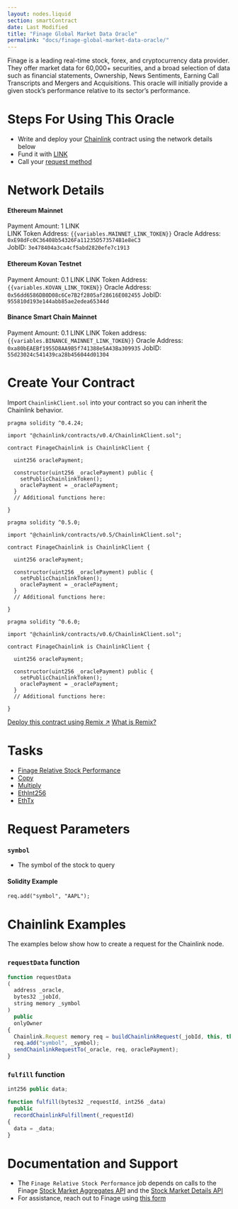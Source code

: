 ```yaml
---
layout: nodes.liquid
section: smartContract
date: Last Modified
title: "Finage Global Market Data Oracle"
permalink: "docs/finage-global-market-data-oracle/"
---
```


Finage is a leading real-time stock, forex, and cryptocurrency data provider. They offer market data for 60,000+ securities, and a broad selection of data such as financial statements, Ownership, News Sentiments, Earning Call Transcripts and Mergers and Acquisitions. This oracle will initially provide a given stock’s performance relative to its sector’s performance.

# Steps For Using This Oracle

- Write and deploy your [Chainlink](..//intermediates-tutorial/) contract using the network details below
- Fund it with [LINK](../link-token-contracts/)
- Call your [request method](./#chainlink-examples)

# Network Details

#### Ethereum Mainnet
Payment Amount: 1 LINK  
LINK Token Address: `{{variables.MAINNET_LINK_TOKEN}}` 
Oracle Address: `0xE98dFc0C36408b54326Fa11235D573574B1e8eC3`  
JobID: `3e478404a3ca4cf5abd2820efe7c1913`  

#### Ethereum Kovan Testnet
Payment Amount: 0.1  LINK
LINK Token Address: `{{variables.KOVAN_LINK_TOKEN}}`
Oracle Address: `0x56dd6586DB0D08c6Ce7B2f2805af28616E082455`
JobID: `955810d193e144abb85ae2edea65344d`

#### Binance Smart Chain Mainnet
Payment Amount: 0.1 LINK
LINK Token address:`{{variables.BINANCE_MAINNET_LINK_TOKEN}}`
Oracle Address: `0xa80bEAEBf1955D8AA9B5f741388e5A43Ba309935`
JobID: `55d23024c541439ca28b456044d01304`

# Create Your Contract

Import `ChainlinkClient.sol` into your contract so you can inherit the Chainlink behavior.

```solidity Solidity 4
pragma solidity ^0.4.24;

import "@chainlink/contracts/v0.4/ChainlinkClient.sol";

contract FinageChainlink is ChainlinkClient {
  
  uint256 oraclePayment;
  
  constructor(uint256 _oraclePayment) public {
    setPublicChainlinkToken();
    oraclePayment = _oraclePayment;
  }
  // Additional functions here:
  
}
```
```solidity Solidity 5
pragma solidity ^0.5.0;

import "@chainlink/contracts/v0.5/ChainlinkClient.sol";

contract FinageChainlink is ChainlinkClient {
  
  uint256 oraclePayment;
  
  constructor(uint256 _oraclePayment) public {
    setPublicChainlinkToken();
    oraclePayment = _oraclePayment;
  }
  // Additional functions here:
  
}
```
```solidity Solidity 6
pragma solidity ^0.6.0;

import "@chainlink/contracts/v0.6/ChainlinkClient.sol";

contract FinageChainlink is ChainlinkClient {
  
  uint256 oraclePayment;
  
  constructor(uint256 _oraclePayment) public {
    setPublicChainlinkToken();
    oraclePayment = _oraclePayment;
  }
  // Additional functions here:
  
}
```

<div class="remix-callout">
    <a href="https://remix.ethereum.org/#version=soljson-v0.6.7+commit.b8d736ae.js&optimize=false&evmVersion=null&gist=cc8945da2f2a8dab019402525df0f5bc" target="_blank" class="cl-button--ghost solidity-tracked">Deploy this contract using Remix ↗</a>
    <a href="../deploy-your-first-contract/" title="">What is Remix?</a>
</div>

# Tasks
* <a href="https://market.link/profile/adapters/687be1a9-f5f8-44f1-a9d8-81bab4fb4247/data-source" target="_blank">Finage Relative Stock Performance</a>
* [Copy](../adapters/#copy)
* [Multiply](../adapters/#multiply)
* [EthInt256](../adapters/#ethint256)
* [EthTx](../adapters/#ethtx)

# Request Parameters
### `symbol`
- The symbol of the stock to query
#### Solidity Example
`req.add("symbol", "AAPL");`

# Chainlink Examples

The examples below show how to create a request for the Chainlink node.

### `requestData` function

```javascript
function requestData
(
  address _oracle,
  bytes32 _jobId,
  string memory _symbol
)
  public
  onlyOwner
{
  Chainlink.Request memory req = buildChainlinkRequest(_jobId, this, this.fulfill.selector);
  req.add("symbol", _symbol);
  sendChainlinkRequestTo(_oracle, req, oraclePayment);
}
```
### `fulfill` function

```javascript
int256 public data;

function fulfill(bytes32 _requestId, int256 _data)
  public
  recordChainlinkFulfillment(_requestId)
{
  data = _data;
}
```

# Documentation and Support
- The `Finage Relative Stock Performance` job depends on calls to the Finage <a href="https://finage.co.uk/docs/api/stock-market-aggregates-api" target="_blank">Stock Market Aggregates API</a> and the <a href="https://finage.co.uk/docs/api/stock-market-details-api" target="_blank">Stock Market Details API</a>
- For assistance, reach out to Finage using <a href="https://finage.co.uk/consultation" target="_blank">this form</a>